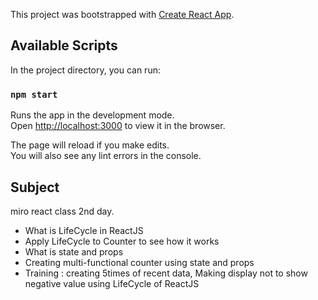 This project was bootstrapped with [Create React App](https://github.com/facebook/create-react-app).

## Available Scripts

In the project directory, you can run:

### `npm start`

Runs the app in the development mode.<br>
Open [http://localhost:3000](http://localhost:3000) to view it in the browser.

The page will reload if you make edits.<br>
You will also see any lint errors in the console.

## Subject
miro react class 2nd day.
 - What is LifeCycle in ReactJS
 - Apply LifeCycle to Counter to see how it works
 - What is state and props
 - Creating multi-functional counter using state and props
 - Training : creating 5times of recent data, Making display not to show negative value using LifeCycle of ReactJS